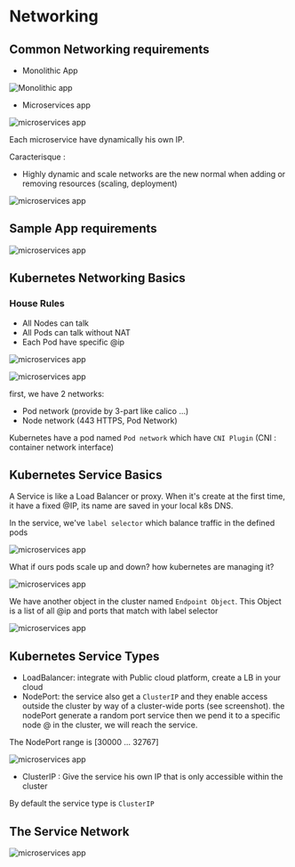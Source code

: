# Networking
## Common Networking requirements
- Monolithic App

![Monolithic app](../images/Screenshot%202023-10-29%20at%2020.40.51.png)

- Microservices app

![microservices app](../images/Screenshot%202023-10-29%20at%2020.41.32.png)

Each microservice have dynamically his own IP.

Caracterisque :

- Highly dynamic and scale networks are the new normal when adding or removing resources (scaling, deployment)

![microservices app](../images/Screenshot%202023-10-29%20at%2020.59.05.png)

## Sample App requirements
![microservices app](../images/Screenshot%202023-10-29%20at%2021.01.20.png)


## Kubernetes Networking Basics

### House Rules
- All Nodes can talk
- All Pods can talk without NAT
- Each Pod have specific @ip


![microservices app](../images/Screenshot%202023-10-30%20at%2009.41.28.png)


![microservices app](../images/Screenshot%202023-10-30%20at%2009.47.46.png)

first, we have 2 networks:
- Pod network (provide by 3-part like calico ...)
- Node network (443 HTTPS, Pod Network)

Kubernetes have a pod named `Pod network` which have `CNI Plugin` (CNI : container network interface)


## Kubernetes Service Basics
A Service is like a Load Balancer or proxy. When it's create at the first time, it have a fixed @IP, its name are saved in your local k8s DNS.

In the service, we've `label selector` which balance traffic in the defined pods


![microservices app](../images/Screenshot%202023-10-30%20at%2010.10.00.png)

What if ours pods scale up and down? how kubernetes are managing it?


![microservices app](../images/Screenshot%202023-10-30%20at%2011.25.20.png)

We have another object in the cluster named `Endpoint Object`. This Object is a list of  all @ip and ports that match with label selector



![microservices app](../images/Screenshot%202023-10-30%20at%2011.26.24.png)


## Kubernetes Service Types
- LoadBalancer: integrate with Public cloud platform, create a LB in your cloud
- NodePort: the service also get a `ClusterIP` and they enable access outside the cluster by way of a cluster-wide ports (see screenshot). the nodePort generate a random port service then we pend it to a specific node @ in the cluster, we will reach the service.

The NodePort range is [30000 ... 32767]

![microservices app](../images/Screenshot%202023-10-30%20at%2011.39.04.png)


- ClusterIP : Give the service his own IP that is only accessible within the cluster

By default the service type is `ClusterIP`



##  The Service Network


![microservices app](../images/Screenshot%202023-10-30%20at%2022.05.47.png)
